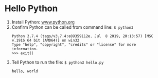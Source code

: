 # Hello Python

1. Install Python: www.python.org
2. Confirm Python can be called from command line: `$ python3`
    ```
    Python 3.7.4 (tags/v3.7.4:e09359112e, Jul  8 2019, 20:13:57) [MSC v.1916 64 bit (AMD64)] on win32
    Type "help", "copyright", "credits" or "license" for more information.
    >>> exit()
    ```
3. Tell Python to run the file: `$ python3 hello.py`
    ```
    hello, world
    ```